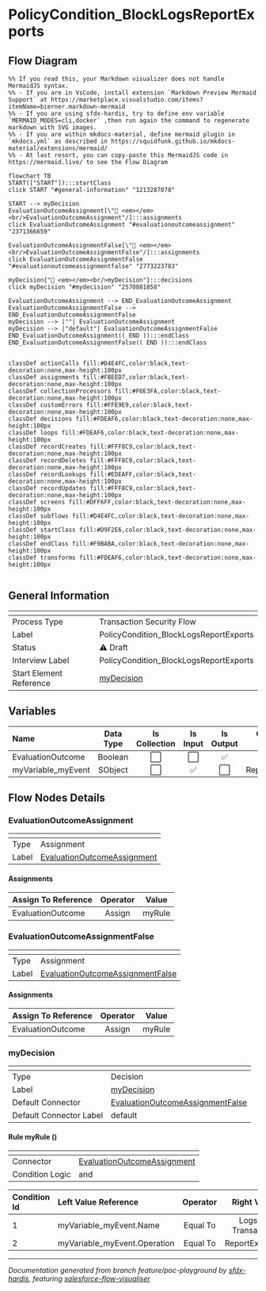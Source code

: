 # PolicyCondition_BlockLogsReportExports

## Flow Diagram

```mermaid
%% If you read this, your Markdown visualizer does not handle MermaidJS syntax.
%% - If you are in VsCode, install extension `Markdown Preview Mermaid Support` at https://marketplace.visualstudio.com/items?itemName=bierner.markdown-mermaid
%% - If you are using sfdx-hardis, try to define env variable `MERMAID_MODES=cli,docker` ,then run again the command to regenerate markdown with SVG images.
%% - If you are within mkdocs-material, define mermaid plugin in `mkdocs.yml` as described in https://squidfunk.github.io/mkdocs-material/extensions/mermaid/
%% - At last resort, you can copy-paste this MermaidJS code in https://mermaid.live/ to see the Flow Diagram

flowchart TB
START(["START"]):::startClass
click START "#general-information" "1213287078"

START --> myDecision
EvaluationOutcomeAssignment[\"🟰 <em></em><br/>EvaluationOutcomeAssignment"/]:::assignments
click EvaluationOutcomeAssignment "#evaluationoutcomeassignment" "2371366659"

EvaluationOutcomeAssignmentFalse[\"🟰 <em></em><br/>EvaluationOutcomeAssignmentFalse"/]:::assignments
click EvaluationOutcomeAssignmentFalse "#evaluationoutcomeassignmentfalse" "2773223783"

myDecision{"🔀 <em></em><br/>myDecision"}:::decisions
click myDecision "#mydecision" "2570881858"

EvaluationOutcomeAssignment --> END_EvaluationOutcomeAssignment
EvaluationOutcomeAssignmentFalse --> END_EvaluationOutcomeAssignmentFalse
myDecision --> |""| EvaluationOutcomeAssignment
myDecision --> |"default"| EvaluationOutcomeAssignmentFalse
END_EvaluationOutcomeAssignment(( END )):::endClass
END_EvaluationOutcomeAssignmentFalse(( END )):::endClass


classDef actionCalls fill:#D4E4FC,color:black,text-decoration:none,max-height:100px
classDef assignments fill:#FBEED7,color:black,text-decoration:none,max-height:100px
classDef collectionProcessors fill:#F0E3FA,color:black,text-decoration:none,max-height:100px
classDef customErrors fill:#FFE9E9,color:black,text-decoration:none,max-height:100px
classDef decisions fill:#FDEAF6,color:black,text-decoration:none,max-height:100px
classDef loops fill:#FDEAF6,color:black,text-decoration:none,max-height:100px
classDef recordCreates fill:#FFF8C9,color:black,text-decoration:none,max-height:100px
classDef recordDeletes fill:#FFF8C9,color:black,text-decoration:none,max-height:100px
classDef recordLookups fill:#EDEAFF,color:black,text-decoration:none,max-height:100px
classDef recordUpdates fill:#FFF8C9,color:black,text-decoration:none,max-height:100px
classDef screens fill:#DFF6FF,color:black,text-decoration:none,max-height:100px
classDef subflows fill:#D4E4FC,color:black,text-decoration:none,max-height:100px
classDef startClass fill:#D9F2E6,color:black,text-decoration:none,max-height:100px
classDef endClass fill:#F9BABA,color:black,text-decoration:none,max-height:100px
classDef transforms fill:#FDEAF6,color:black,text-decoration:none,max-height:100px


```

<!-- Flow description -->

## General Information

|<!-- -->|<!-- -->|
|:---|:---|
|Process Type| Transaction Security Flow|
|Label|PolicyCondition_BlockLogsReportExports|
|Status|⚠️ Draft|
|Interview Label|PolicyCondition_BlockLogsReportExports|
|Start Element Reference|[myDecision](#mydecision)|


## Variables

|Name|Data Type|Is Collection|Is Input|Is Output|Object Type|Description|
|:-- |:--:|:--:|:--:|:--:|:--:|:--  |
|EvaluationOutcome|Boolean|⬜|⬜|✅|<!-- -->|<!-- -->|
|myVariable_myEvent|SObject|⬜|✅|⬜|ReportEvent|<!-- -->|


## Flow Nodes Details

### EvaluationOutcomeAssignment

|<!-- -->|<!-- -->|
|:---|:---|
|Type|Assignment|
|Label|[EvaluationOutcomeAssignment](#evaluationoutcomeassignment)|


#### Assignments

|Assign To Reference|Operator|Value|
|:-- |:--:|:--: |
|EvaluationOutcome| Assign|myRule|




### EvaluationOutcomeAssignmentFalse

|<!-- -->|<!-- -->|
|:---|:---|
|Type|Assignment|
|Label|[EvaluationOutcomeAssignmentFalse](#evaluationoutcomeassignmentfalse)|


#### Assignments

|Assign To Reference|Operator|Value|
|:-- |:--:|:--: |
|EvaluationOutcome| Assign|myRule|




### myDecision

|<!-- -->|<!-- -->|
|:---|:---|
|Type|Decision|
|Label|[myDecision](#mydecision)|
|Default Connector|[EvaluationOutcomeAssignmentFalse](#evaluationoutcomeassignmentfalse)|
|Default Connector Label|default|


#### Rule myRule ()

|<!-- -->|<!-- -->|
|:---|:---|
|Connector|[EvaluationOutcomeAssignment](#evaluationoutcomeassignment)|
|Condition Logic|and|




|Condition Id|Left Value Reference|Operator|Right Value|
|:-- |:-- |:--:|:--: |
|1|myVariable_myEvent.Name| Equal To|Logs By Transaction|
|2|myVariable_myEvent.Operation| Equal To|ReportExported|








___

_Documentation generated from branch feature/poc-playground by [sfdx-hardis](https://sfdx-hardis.cloudity.com), featuring [salesforce-flow-visualiser](https://github.com/toddhalfpenny/salesforce-flow-visualiser)_